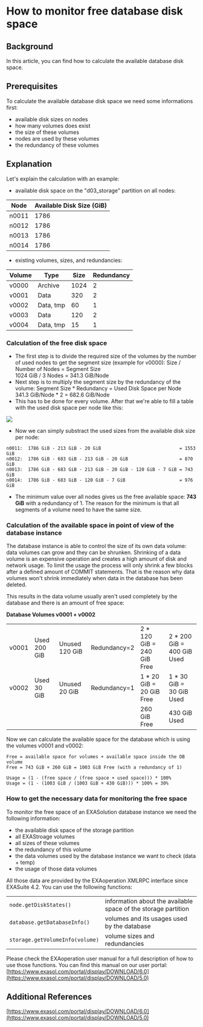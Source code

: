 # How to monitor free database disk space 
## Background

In this article, you can find how to calculate the available database disk space.

## Prerequisites

To calculate the available database disk space we need some informations first:

* available disk sizes on nodes
* how many volumes does exist
* the size of these volumes
* nodes are used by these volumes
* the redundancy of these volumes

## Explanation

Let's explain the calculation with an example:

* available disk space on the "d03_storage" partition on all nodes: 

| Node | Available Disk Size (GiB) |
| --- | --- |
| n0011 | 1786 |
| n0012 | 1786 |
| n0013 | 1786 |
| n0014 | 1786 |
* existing volumes, sizes, and redundancies: 

| Volume | Type | Size | Redundancy |
| --- | --- | --- | --- |
| v0000 | Archive | 1024 | 2 |
| v0001 | Data | 320 | 2 |
| v0002 | Data, tmp | 60 | 1 |
| v0003 | Data | 120 | 2 |
| v0004 | Data, tmp | 15 | 1 |

### Calculation of the free disk space

* The first step is to divide the required size of the volumes by the number of used nodes to get the segment size (example for v0000):   Size / Number of Nodes = Segment Size  
1024 GiB / 3 Nodes = 341.3 GiB/Node
* Next step is to multiply the segment size by the redundancy of the volume:   Segment Size * Redundancy = Used Disk Space per Node  
341.3 GiB/Node * 2 = 682.6 GiB/Node
* This has to be done for every volume. After that we're able to fill a table with the used disk space per node like this:

![](images/Sizing.png)

* Now we can simply substract the used sizes from the available disk size per node:

   
```
n0011:  1786 GiB - 213 GiB - 20 GiB                             = 1553 GiB
n0012:  1786 GiB - 683 GiB - 213 GiB - 20 GiB                   = 870 GiB
n0013:  1786 GiB - 683 GiB - 213 GiB - 20 GiB - 120 GiB - 7 GiB = 743 GiB
n0014:  1786 GiB - 683 GiB - 120 GiB - 7 GiB                    = 976 GiB
```
* The minimum value over all nodes gives us the free available space: **743 GiB** with a redundancy of 1. The reason for the minimum is that all segments of a volume need to have the same size.

### Calculation of the available space in point of view of the database instance

The database instance is able to control the size of its own data volume: data volumes can grow and they can be shrunken. Shrinking of a data volume is an expensive operation and creates a high amount of disk and network usage. To limit the usage the process will only shrink a few blocks after a defined amount of COMMIT statements. That is the reason why data volumes won't shrink immediately when data in the database has been deleted.

This results in the data volume usually aren't used completely by the database and there is an amount of free space:

**Database Volumes v0001 + v0002**

|  |  |  |  |  |  |
| --- | --- | --- | --- | --- | --- |
| v0001 | Used 200 GiB | Unused 120 GiB | Redundancy=2 | 2 * 120 GiB = 240 GiB Free | 2 * 200 GiB = 400 GiB Used |
| v0002 | Used 30 GiB | Unused 20 GiB | Redundancy=1 | 1 * 20 GiB = 20 GiB Free | 1 * 30 GiB = 30 GiB Used |
|  |  |  |  |    260 GiB Free | 430 GiB Used |

Now we can calculate the available space for the database which is using the volumes v0001 and v0002:


```
Free = available space for volumes + available space inside the DB volume
Free = 743 GiB + 260 GiB = 1003 GiB Free (with a redundancy of 1)

Usage = (1 - (free space / (free space + used space))) * 100%
Usage = (1 - (1003 GiB / (1003 GiB + 430 GiB))) * 100% = 30% 
```
### How to get the necessary data for monitoring the free space

To monitor the free space of an EXASolution database instance we need the following information:

* the available disk space of the storage partition
* all EXAStroage volumes
* all sizes of these volumes
* the redundancy of this volume
* the data volumes used by the database instance we want to check (data + temp)
* the usage of those data volumes

All those data are provided by the EXAoperation XMLRPC interface since EXASuite 4.2. You can use the following functions:

|   |   |
|---|---|
|```node.getDiskStates()```   |information about the available space of the storage partition   |
|```database.getDatabaseInfo()```   |volumes and its usages used by the database   |
|```storage.getVolumeInfo(volume)```   |volume sizes and redundancies   |



Please check the EXAoperation user manual for a full description of how to use those functions. You can find this manual on our user portal: [https://www.exasol.com/portal/display/DOWNLOAD/6.0](https://www.exasol.com/portal/display/DOWNLOAD/5.0)

## Additional References

[https://www.exasol.com/portal/display/DOWNLOAD/6.0](https://www.exasol.com/portal/display/DOWNLOAD/5.0)

